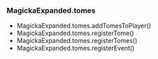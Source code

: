 ### MagickaExpanded.tomes
* MagickaExpanded.tomes.addTomesToPlayer()
* MagickaExpanded.tomes.registerTome()
* MagickaExpanded.tomes.registerTomes()
* MagickaExpanded.tomes.registerEvent()
